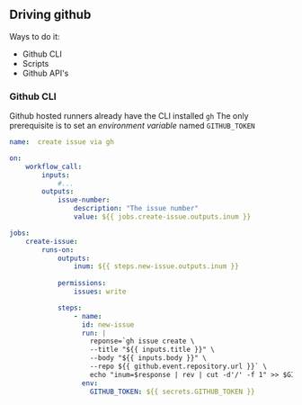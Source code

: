 ## Driving github

Ways to do it:
- Github CLI
- Scripts
- Github API's

### Github CLI
Github hosted runners already have the CLI installed `gh`
The only prerequisite is to set an *environment variable* named `GITHUB_TOKEN`

```yml
name:  create issue via gh

on:
    workflow_call:
        inputs:
            #...
        outputs:
            issue-number:
                description: "The issue number"
                value: ${{ jobs.create-issue.outputs.inum }}

jobs:
    create-issue:
        runs-on:
            outputs:
                inum: ${{ steps.new-issue.outputs.inum }}
            
            permissions:
                issues: write

            steps:
                - name:
                  id: new-issue
                  run: |
                    reponse=`gh issue create \
                    --title "${{ inputs.title }}" \
                    --body "${{ inputs.body }}" \
                    --repo ${{ github.event.repository.url }}` \
                    echo "inum=$response | rev | cut -d'/' -f 1" >> $GITHUB_OUTPUT
                  env:
                    GITHUB_TOKEN: ${{ secrets.GITHUB_TOKEN }}
```

### 
